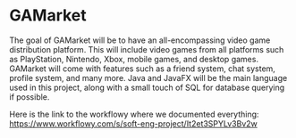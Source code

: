 # GAMarket
The goal of GAMarket will be to have an all-encompassing video game distribution platform. This will include video games from all platforms such as PlayStation, Nintendo, Xbox, mobile games, and desktop games. GAMarket will come with features such as a friend system, chat system, profile system, and many more. Java and JavaFX will be the main language used in this project, along with a small touch of SQL for database querying if possible.

Here is the link to the workflowy where we documented everything:
https://www.workflowy.com/s/soft-eng-project/It2et3SPYLv3Bv2w
